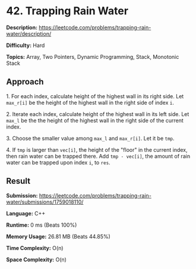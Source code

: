 # 42. Trapping Rain Water

**Description:** https://leetcode.com/problems/trapping-rain-water/description/

**Difficulty:** Hard

**Topics:** Array, Two Pointers, Dynamic Programming, Stack, Monotonic Stack


## Approach

1\. For each index, calculate height of the highest wall in its right side. Let `max_r[i]` be the height of the highest wall in the right side of index `i`.

2\. Iterate each index, calculate height of the highest wall in its left side. Let `max_l` be the the height of the highest wall in the right side of the current index.

3\. Choose the smaller value among `max_l` and `max_r[i]`. Let it be `tmp`.

4\. If `tmp` is larger than `vec[i]`, the height of the "floor" in the current index, then rain water can be trapped there. Add `tmp - vec[i]`, the amount of rain water can be trapped upon index `i`, to `res`.


## Result

**Submission:** https://leetcode.com/problems/trapping-rain-water/submissions/1759018110/

**Language:** C++

**Runtime:** 0 ms (Beats 100%)

**Memory Usage:** 26.81 MB (Beats 44.85%)

**Time Complexity:** O(n)

**Space Complexity:** O(n)

